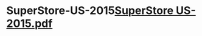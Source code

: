 # SuperStore-US-2015[SuperStore US-2015.pdf](https://github.com/Lokesh1027/SuperStore-US-2015/files/11553685/SuperStore.US-2015.pdf)
